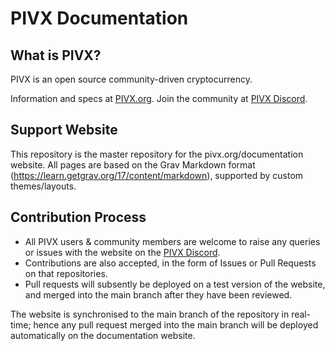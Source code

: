 PIVX Documentation
=====================================

## What is PIVX?

PIVX is an open source community-driven cryptocurrency.

Information and specs at [PIVX.org](https://www.pivx.org/). Join the community at [PIVX Discord](https://discordapp.com/invite/jzqVsJd).

## Support Website

This repository is the master repository for the pivx.org/documentation website.
All pages are based on the Grav Markdown format (https://learn.getgrav.org/17/content/markdown), supported by custom themes/layouts.

## Contribution Process

* All PIVX users & community members are welcome to raise any queries or issues with the website on the [PIVX Discord](https://discordapp.com/invite/jzqVsJd).
* Contributions are also accepted, in the form of Issues or Pull Requests on that repositories.
* Pull requests will subsently be deployed on a test version of the website, and merged into the main branch after they have been reviewed.

The website is synchronised to the main branch of the repository in real-time; hence any pull request merged into the main branch will be deployed automatically on the documentation website.

